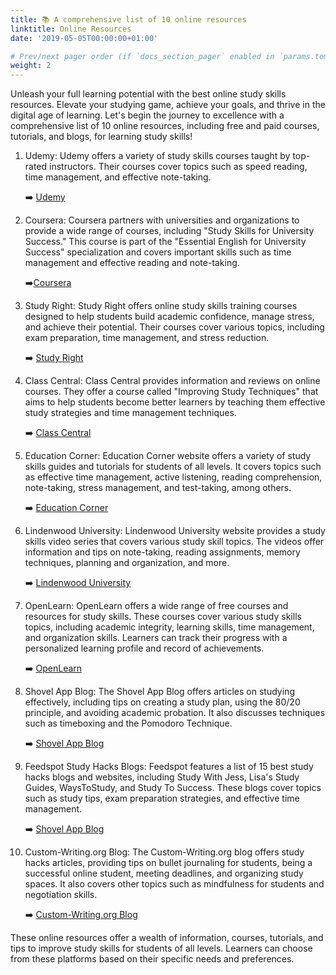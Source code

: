 ```yaml
---
title: 📚 A comprehensive list of 10 online resources
linktitle: Online Resources
date: '2019-05-05T00:00:00+01:00'

# Prev/next pager order (if `docs_section_pager` enabled in `params.toml`)
weight: 2
---
```


Unleash your full learning potential with the best online study skills resources. Elevate your studying game, achieve your goals, and thrive in the digital age of learning. Let's begin the journey to excellence with a comprehensive list of 10 online resources, including free and paid courses, tutorials, and blogs, for learning study skills!






1. Udemy: Udemy offers a variety of study skills courses taught by top-rated instructors. Their courses cover topics such as speed reading, time management, and effective note-taking.

   ➡️ [Udemy](https://www.udemy.com/topic/study-skills/)

2. Coursera: Coursera partners with universities and organizations to provide a wide range of courses, including "Study Skills for University Success." This course is part of the "Essential English for University Success" specialization and covers important skills such as time management and effective reading and note-taking.

   ➡️[Coursera](https://www.coursera.org/learn/study-skills-for-university-success)

3. Study Right: Study Right offers online study skills training courses designed to help students build academic confidence, manage stress, and achieve their potential. Their courses cover various topics, including exam preparation, time management, and stress reduction.

   ➡️ [Study Right](https://studyright.net/)

4. Class Central: Class Central provides information and reviews on online courses. They offer a course called "Improving Study Techniques" that aims to help students become better learners by teaching them effective study strategies and time management techniques.

   ➡️ [Class Central](https://www.classcentral.com/course/improving-study-techniques-13420)

5. Education Corner: Education Corner website offers a variety of study skills guides and tutorials for students of all levels. It covers topics such as effective time management, active listening, reading comprehension, note-taking, stress management, and test-taking, among others.

    ➡️ [Education Corner](https://www.educationcorner.com/study-skills.html)

6. Lindenwood University: Lindenwood University website provides a study skills video series that covers various study skill topics. The videos offer information and tips on note-taking, reading assignments, memory techniques, planning and organization, and more.

    ➡️ [Lindenwood University](https://www.lindenwood.edu/academics/support-resources/student-academic-and-support-services/academic-support-services/note-taking-resources/study-skills-video-series/)

7. OpenLearn: OpenLearn offers a wide range of free courses and resources for study skills. These courses cover various study skills topics, including academic integrity, learning skills, time management, and organization skills. Learners can track their progress with a personalized learning profile and record of achievements.

    ➡️ [OpenLearn](https://www.open.edu/openlearn/skills-for-study)

8. Shovel App Blog: The Shovel App Blog offers articles on studying effectively, including tips on creating a study plan, using the 80/20 principle, and avoiding academic probation. It also discusses techniques such as timeboxing and the Pomodoro Technique.

    ➡️ [Shovel App Blog](https://shovelapp.io/blog/)

9. Feedspot Study Hacks Blogs: Feedspot features a list of 15 best study hacks blogs and websites, including Study With Jess, Lisa's Study Guides, WaysToStudy, and Study To Success. These blogs cover topics such as study tips, exam preparation strategies, and effective time management.

    ➡️ [Shovel App Blog](https://blog.feedspot.com/study_hacks_blogs/)

10. Custom-Writing.org Blog: The Custom-Writing.org blog offers study hacks articles, providing tips on bullet journaling for students, being a successful online student, meeting deadlines, and organizing study spaces. It also covers other topics such as mindfulness for students and negotiation skills.

    ➡️ [Custom-Writing.org Blog](https://custom-writing.org/blog/top-100-students-blogs-to-help-you)

These online resources offer a wealth of information, courses, tutorials, and tips to improve study skills for students of all levels. Learners can choose from these platforms based on their specific needs and preferences.
